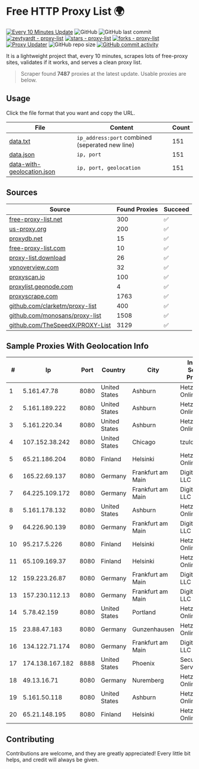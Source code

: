 
# Free HTTP Proxy List 🌍

[![Every 10 Minutes Update](https://github.com/mertguvencli/http-proxy-list/actions/workflows/main.yml/badge.svg?branch=main)](https://github.com/mertguvencli/http-proxy-list/actions/workflows/main.yml)
![GitHub](https://img.shields.io/github/license/mertguvencli/http-proxy-list)
![GitHub last commit](https://img.shields.io/github/last-commit/mertguvencli/http-proxy-list)
[![zevtyardt - proxy-list](https://img.shields.io/static/v1?label=zevtyardt&message=proxy-list&color=blue&logo=github)](https://github.com/zevtyardt/proxy-list "Go to GitHub repo")
[![stars - proxy-list](https://img.shields.io/github/stars/zevtyardt/proxy-list?style=social)](https://github.com/zevtyardt/proxy-list)
[![forks - proxy-list](https://img.shields.io/github/forks/zevtyardt/proxy-list?style=social)](https://github.com/zevtyardt/proxy-list)
[![Proxy Updater](https://github.com/zevtyardt/proxy-list/workflows/Proxy%20Updater/badge.svg)](https://github.com/zevtyardt/proxy-list/actions?query=workflow:"Proxy+Updater")
![GitHub repo size](https://img.shields.io/github/repo-size/zevtyardt/proxy-list)
[![GitHub commit activity](https://img.shields.io/github/commit-activity/m/zevtyardt/proxy-list?logo=commits)](https://github.com/zevtyardt/proxy-list/commits/main)

It is a lightweight project that, every 10 minutes, scrapes lots of free-proxy sites, validates if it works, and serves a clean proxy list.

> Scraper found **7487** proxies at the latest update. Usable proxies are below.

## Usage

Click the file format that you want and copy the URL.

|File|Content|Count|
|----|-------|-----|
|[data.txt](https://raw.githubusercontent.com/mertguvencli/http-proxy-list/main/proxy-list/data.txt)|`ip_address:port` combined (seperated new line)|151|
|[data.json](https://raw.githubusercontent.com/mertguvencli/http-proxy-list/main/proxy-list/data.json)|`ip, port`|151|
|[data-with-geolocation.json](https://raw.githubusercontent.com/mertguvencli/http-proxy-list/main/proxy-list/data-with-geolocation.json)|`ip, port, geolocation`|151|

## Sources

|Source|Found Proxies|Succeed|
|------|-------------|-------|
|[free-proxy-list.net](https://free-proxy-list.net)|300|✅|
|[us-proxy.org](https://www.us-proxy.org)|200|✅|
|[proxydb.net](http://proxydb.net)|15|✅|
|[free-proxy-list.com](https://free-proxy-list.com/?page=&port=&type%5B%5D=http&type%5B%5D=https&up_time=0&search=Search)|10|✅|
|[proxy-list.download](https://www.proxy-list.download/HTTP)|26|✅|
|[vpnoverview.com](https://vpnoverview.com/privacy/anonymous-browsing/free-proxy-servers)|32|✅|
|[proxyscan.io](https://www.proxyscan.io)|100|✅|
|[proxylist.geonode.com](https://proxylist.geonode.com/api/proxy-list?limit=300&page=1&sort_by=lastChecked&sort_type=desc&protocols=http,https)|4|✅|
|[proxyscrape.com](https://api.proxyscrape.com/v2/?request=displayproxies&protocol=http&timeout=10000&country=all&ssl=all&anonymity=all)|1763|✅|
|[github.com/clarketm/proxy-list](https://raw.githubusercontent.com/clarketm/proxy-list/master/proxy-list-raw.txt)|400|✅|
|[github.com/monosans/proxy-list](https://raw.githubusercontent.com/monosans/proxy-list/main/proxies/http.txt)|1508|✅|
|[github.com/TheSpeedX/PROXY-List](https://raw.githubusercontent.com/TheSpeedX/PROXY-List/master/http.txt)|3129|✅|


## Sample Proxies With Geolocation Info

|#|Ip|Port|Country|City|Internet Service Provider|
|-|--|----|-------|----|-------------------------|
|1|5.161.47.78|8080|United States|Ashburn|Hetzner Online GmbH|
|2|5.161.189.222|8080|United States|Ashburn|Hetzner Online GmbH|
|3|5.161.220.34|8080|United States|Ashburn|Hetzner Online GmbH|
|4|107.152.38.242|8080|United States|Chicago|tzulo, inc.|
|5|65.21.186.204|8080|Finland|Helsinki|Hetzner Online GmbH|
|6|165.22.69.137|8080|Germany|Frankfurt am Main|DigitalOcean, LLC|
|7|64.225.109.172|8080|Germany|Frankfurt am Main|DigitalOcean, LLC|
|8|5.161.178.132|8080|United States|Ashburn|Hetzner Online GmbH|
|9|64.226.90.139|8080|Germany|Frankfurt am Main|DigitalOcean, LLC|
|10|95.217.5.226|8080|Finland|Helsinki|Hetzner Online GmbH|
|11|65.109.169.37|8080|Finland|Helsinki|Hetzner Online GmbH|
|12|159.223.26.87|8080|Germany|Frankfurt am Main|DigitalOcean, LLC|
|13|157.230.112.13|8080|Germany|Frankfurt am Main|DigitalOcean, LLC|
|14|5.78.42.159|8080|United States|Portland|Hetzner Online GmbH|
|15|23.88.47.183|8080|Germany|Gunzenhausen|Hetzner Online GmbH|
|16|134.122.71.174|8080|Germany|Frankfurt am Main|DigitalOcean, LLC|
|17|174.138.167.182|8888|United States|Phoenix|Secured Servers LLC|
|18|49.13.16.71|8080|Germany|Nuremberg|Hetzner Online GmbH|
|19|5.161.50.118|8080|United States|Ashburn|Hetzner Online GmbH|
|20|65.21.148.195|8080|Finland|Helsinki|Hetzner Online GmbH|



## Contributing

Contributions are welcome, and they are greatly appreciated! Every
little bit helps, and credit will always be given.

